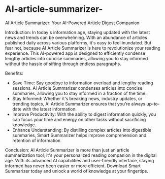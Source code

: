 # AI-article-summarizer-

AI Article Summarizer: Your AI-Powered Article Digest Companion

Introduction:
In today's information age, staying updated with the latest news and trends can be overwhelming. With an abundance of articles published daily across various platforms, it's easy to feel inundated. But fear not, because AI Article Summarizer is here to revolutionize your reading experience. This AI-powered app is designed to efficiently condense lengthy articles into concise summaries, allowing you to stay informed without the hassle of sifting through endless paragraphs.

Benefits:

- Save Time: Say goodbye to information overload and lengthy reading sessions. AI Article Summarizer condenses articles into concise summaries, allowing you to stay informed in a fraction of the time.
- Stay Informed: Whether it's breaking news, industry updates, or trending topics, AI Article Summarizer ensures that you're always up-to-date with the latest information.
- Improve Productivity: With the ability to digest information quickly, you can focus your time and energy on other tasks without sacrificing knowledge.
- Enhance Understanding: By distilling complex articles into digestible summaries, Smart Summarizer helps improve comprehension and retention of information.

Conclusion:
AI Article Summarizer is more than just an article summarization tool; it's your personalized reading companion in the digital age. With its advanced AI capabilities and user-friendly interface, staying informed has never been easier or more efficient. Download Smart Summarizer today and unlock a world of knowledge at your fingertips.
